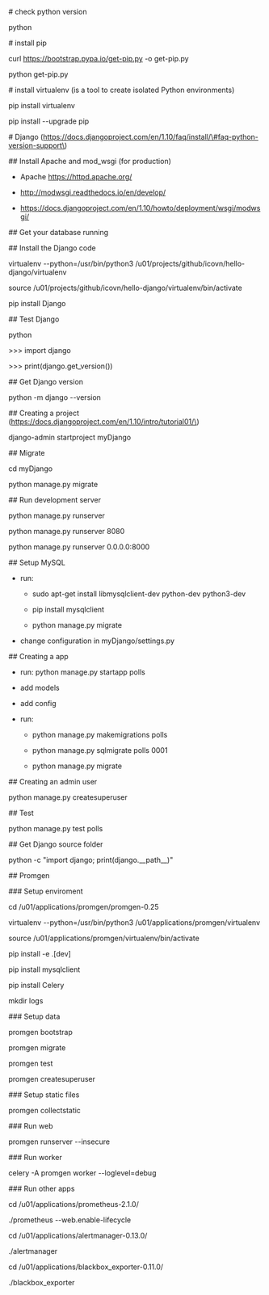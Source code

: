 \# check python version

python



\# install pip

curl https://bootstrap.pypa.io/get-pip.py -o get-pip.py

python get-pip.py



\# install virtualenv \(is a tool to create isolated Python environments\)

pip install virtualenv

pip install --upgrade pip



\# Django \(https://docs.djangoproject.com/en/1.10/faq/install/\#faq-python-version-support\)



\#\# Install Apache and mod\_wsgi \(for production\)

- Apache https://httpd.apache.org/

- http://modwsgi.readthedocs.io/en/develop/

- https://docs.djangoproject.com/en/1.10/howto/deployment/wsgi/modwsgi/



\#\# Get your database running



\#\# Install the Django code

virtualenv --python=/usr/bin/python3 /u01/projects/github/icovn/hello-django/virtualenv

source /u01/projects/github/icovn/hello-django/virtualenv/bin/activate

pip install Django



\#\# Test Django

python

&gt;&gt;&gt; import django

&gt;&gt;&gt; print\(django.get\_version\(\)\)



\#\# Get Django version

python -m django --version





\#\# Creating a project \(https://docs.djangoproject.com/en/1.10/intro/tutorial01/\)

django-admin startproject myDjango



\#\# Migrate

cd myDjango

python manage.py migrate



\#\# Run development server

python manage.py runserver

python manage.py runserver 8080

python manage.py runserver 0.0.0.0:8000





\#\# Setup MySQL

- run: 

	+ sudo apt-get install libmysqlclient-dev python-dev python3-dev 

	+ pip install mysqlclient

	+ python manage.py migrate

- change configuration in myDjango/settings.py



\#\# Creating a app

- run: python manage.py startapp polls

- add models

- add config

- run: 

	+ python manage.py makemigrations polls

	+ python manage.py sqlmigrate polls 0001

	+ python manage.py migrate



\#\# Creating an admin user

python manage.py createsuperuser



\#\# Test

python manage.py test polls



\#\# Get Django source folder

python -c "import django; print\(django.\_\_path\_\_\)"



\#\# Promgen



\#\#\# Setup enviroment

cd /u01/applications/promgen/promgen-0.25

virtualenv --python=/usr/bin/python3 /u01/applications/promgen/virtualenv

source /u01/applications/promgen/virtualenv/bin/activate

pip install -e .\[dev\]

pip install mysqlclient

pip install Celery

mkdir logs



\#\#\# Setup data

promgen bootstrap

promgen migrate

promgen test

promgen createsuperuser



\#\#\# Setup static files

promgen collectstatic



\#\#\# Run web

promgen runserver --insecure



\#\#\# Run worker

celery -A promgen worker --loglevel=debug



\#\#\# Run other apps

cd /u01/applications/prometheus-2.1.0/

./prometheus --web.enable-lifecycle



cd /u01/applications/alertmanager-0.13.0/

./alertmanager



cd /u01/applications/blackbox\_exporter-0.11.0/

./blackbox\_exporter

